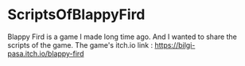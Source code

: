 # ScriptsOfBlappyFird

Blappy Fird is a game I made long time ago. And I wanted to share the scripts of the game. The game's itch.io link : https://bilgi-pasa.itch.io/blappy-fird
